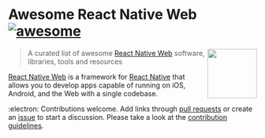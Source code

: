 # Awesome React Native Web [![awesome](https://cdn.rawgit.com/sindresorhus/awesome/d7305f38d29fed78fa85652e3a63e154dd8e8829/media/badge.svg)](https://github.com/sindresorhus/awesome)

[<img src="https://reactnative.dev/img/header_logo.svg" align="right"  width="100">](https://reactnative.dev/)

> A curated list of awesome [React Native Web](https://github.com/necolas/react-native-web) software, libraries, tools and resources

[React Native Web](https://github.com/necolas/react-native-web) is a framework for [React Native](https://reactnative.dev/) that allows you to develop apps capable of running on iOS, Android, and the Web with a single codebase. 

 :electron: Contributions welcome. Add links through [pull requests](https://github.com/dhamaniasad/awesome-react-native-web/pulls) or create an [issue](https://github.com/dhamaniasad/awesome-react-native-web/issues) to start a discussion. Please take a look at the [contribution guidelines](CONTRIBUTING.md).
